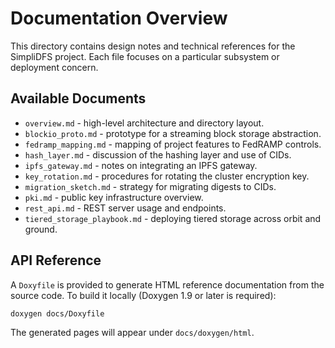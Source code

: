 # Documentation Overview

This directory contains design notes and technical references for the SimpliDFS project. Each file focuses on a particular subsystem or deployment concern.

## Available Documents
- `overview.md` - high-level architecture and directory layout.
- `blockio_proto.md` - prototype for a streaming block storage abstraction.
- `fedramp_mapping.md` - mapping of project features to FedRAMP controls.
- `hash_layer.md` - discussion of the hashing layer and use of CIDs.
- `ipfs_gateway.md` - notes on integrating an IPFS gateway.
- `key_rotation.md` - procedures for rotating the cluster encryption key.
- `migration_sketch.md` - strategy for migrating digests to CIDs.
- `pki.md` - public key infrastructure overview.
- `rest_api.md` - REST server usage and endpoints.
- `tiered_storage_playbook.md` - deploying tiered storage across orbit and ground.

## API Reference
A `Doxyfile` is provided to generate HTML reference documentation from the source code.
To build it locally (Doxygen 1.9 or later is required):

```sh
doxygen docs/Doxyfile
```

The generated pages will appear under `docs/doxygen/html`.
